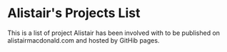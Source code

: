# Alistair's Projects List

This is a list of project Alistair has been involved with to be published on alistairmacdonald.com and hosted by GitHib pages.